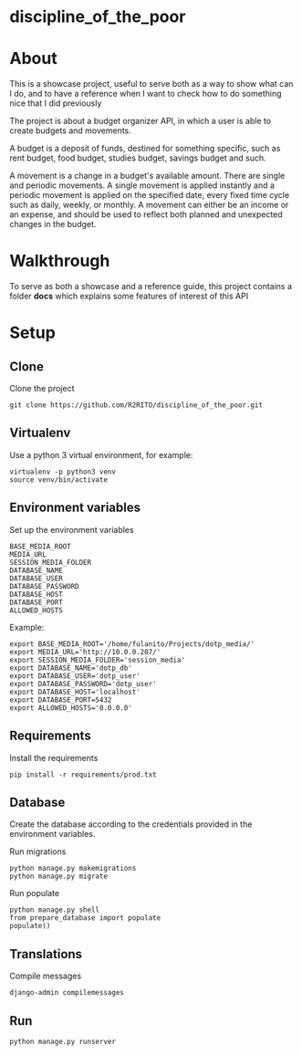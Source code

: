 # discipline_of_the_poor

# About

This is a showcase project, useful to serve both as a way to show what can I
do, and to have a reference when I want to check how to do something nice that
I did previously

The project is about a budget organizer API, in which a user is able to create
budgets and movements.

A budget is a deposit of funds, destined for something specific, such as rent
budget, food budget, studies budget, savings budget and such.

A movement is a change in a budget's available amount. There are single and
periodic movements. A single movement is applied instantly and a periodic
movement is applied on the specified date, every fixed time cycle such as
daily, weekly, or monthly. A movement can either be an income or an expense,
and should be used to reflect both planned and unexpected changes in the
budget.

# Walkthrough

To serve as both a showcase and a reference guide, this project contains a
folder **docs** which explains some features of interest of this API

# Setup

## Clone
Clone the project

    git clone https://github.com/R2RITO/discipline_of_the_poor.git

## Virtualenv
Use a python 3 virtual environment, for example:

    virtualenv -p python3 venv
    source venv/bin/activate

## Environment variables
Set up the environment variables

    BASE_MEDIA_ROOT
    MEDIA_URL
    SESSION_MEDIA_FOLDER
    DATABASE_NAME
    DATABASE_USER
    DATABASE_PASSWORD
    DATABASE_HOST
    DATABASE_PORT
    ALLOWED_HOSTS
    
Example:

    export BASE_MEDIA_ROOT='/home/fulanito/Projects/dotp_media/'
    export MEDIA_URL='http://10.0.0.207/'
    export SESSION_MEDIA_FOLDER='session_media'
    export DATABASE_NAME='dotp_db'
    export DATABASE_USER='dotp_user'
    export DATABASE_PASSWORD='dotp_user'
    export DATABASE_HOST='localhost'
    export DATABASE_PORT=5432
    export ALLOWED_HOSTS='0.0.0.0'

## Requirements
Install the requirements

    pip install -r requirements/prod.txt

## Database
Create the database according to the credentials provided in the environment
variables.

Run migrations

    python manage.py makemigrations
    python manage.py migrate
    
Run populate

    python manage.py shell
    from prepare_database import populate
    populate()

## Translations
Compile messages

    django-admin compilemessages

## Run 

    python manage.py runserver
